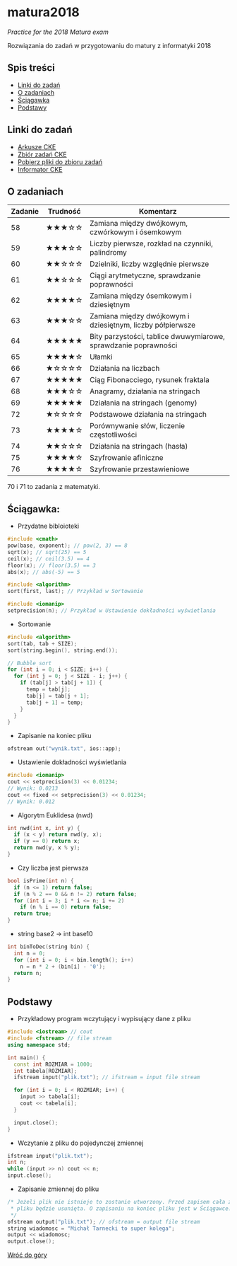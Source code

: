 <a name="start"></a>
# matura2018
*Practice for the 2018 Matura exam*

Rozwiązania do zadań w przygotowaniu do matury z informatyki 2018

## Spis treści
* [Linki do zadań](#linki)
* [O zadaniach](#zadania)
* [Ściągawka](#sciagawka)
* [Podstawy](#podstawy)

<a name="linki"></a>
## Linki do zadań

* [Arkusze CKE](https://cke.gov.pl/egzamin-maturalny/egzamin-w-nowej-formule/arkusze/)
* [Zbiór zadań CKE](https://cke.gov.pl/images/_EGZAMIN_MATURALNY_OD_2015/Materialy/Zbiory_zadan/Matura_Zbi%C3%B3r_zada%C5%84_Informatyka.pdf)
* [Pobierz pliki do zbioru zadań](https://cke.gov.pl/images/_EGZAMIN_MATURALNY_OD_2015/Materialy/Zbiory_zadan/inf-pr-dane.zip)
* [Informator CKE](https://cke.gov.pl/images/_EGZAMIN_MATURALNY_OD_2015/Informatory/2015/Informatyka.pdf)

<a name="zadania"></a>
## O zadaniach

Zadanie | Trudność | Komentarz
------- | -------- | ---------
58 | ★★★☆☆ | Zamiana między dwójkowym, czwórkowym i ósemkowym
59 | ★★★☆☆ | Liczby pierwsze, rozkład na czynniki, palindromy
60 | ★★☆☆☆ | Dzielniki, liczby względnie pierwsze
61 | ★★☆☆☆ | Ciągi arytmetyczne, sprawdzanie poprawności
62 | ★★★★☆ | Zamiana między ósemkowym i dziesiętnym
63 | ★★★☆☆ | Zamiana między dwójkowym i dziesiętnym, liczby półpierwsze
64 | ★★★★★ | Bity parzystości, tablice dwuwymiarowe, sprawdzanie poprawności
65 | ★★★★☆ | Ułamki
66 | ★☆☆☆☆ | Działania na liczbach
67 | ★★★★★ | Ciąg Fibonacciego, rysunek fraktala
68 | ★★★☆☆ | Anagramy, działania na stringach
69 | ★★★★★ | Działania na stringach (genomy)
72 | ★☆☆☆☆ | Podstawowe działania na stringach
73 | ★★★★☆ | Porównywanie słów, liczenie częstotliwości
74 | ★★☆☆☆ | Działania na stringach (hasła)
75 | ★★★★☆ | Szyfrowanie afiniczne
76 | ★★★★☆ | Szyfrowanie przestawieniowe

70 i 71 to zadania z matematyki.

<a name="sciagawka"></a>
## Ściągawka:

- Przydatne bibloioteki
```c++
#include <cmath>
pow(base, exponent); // pow(2, 3) == 8
sqrt(x); // sqrt(25) == 5
ceil(x); // ceil(3.5) == 4
floor(x); // floor(3.5) == 3
abs(x); // abs(-5) == 5

#include <algorithm>
sort(first, last); // Przykład w Sortowanie

#include <iomanip>
setprecision(n); // Przykład w Ustawienie dokładności wyświetlania
```

- Sortowanie
```c++
#include <algorithm>
sort(tab, tab + SIZE);
sort(string.begin(), string.end());

// Bubble sort
for (int i = 0; i < SIZE; i++) {
  for (int j = 0; j < SIZE - i; j++) {
    if (tab[j] > tab[j + 1]) {
      temp = tab[j];
      tab[j] = tab[j + 1];
      tab[j + 1] = temp;
    }
  }
}
```

- Zapisanie na koniec pliku
```c++
ofstream out("wynik.txt", ios::app);
```

- Ustawienie dokładności wyświetlania
```c++
#include <iomanip>
cout << setprecision(3) << 0.01234;
// Wynik: 0.0213
cout << fixed << setprecision(3) << 0.01234;
// Wynik: 0.012
```

- Algorytm Euklidesa (nwd)
```c++
int nwd(int x, int y) {
  if (x < y) return nwd(y, x);
  if (y == 0) return x;
  return nwd(y, x % y);
}
```

- Czy liczba jest pierwsza
```c++
bool isPrime(int n) {
  if (n <= 1) return false;
  if (n % 2 == 0 && n != 2) return false;
  for (int i = 3; i * i <= n; i += 2)
    if (n % i == 0) return false;
  return true;
}
```

- string base2 -> int base10
```c++
int binToDec(string bin) {
  int n = 0;
  for (int i = 0; i < bin.length(); i++)
    n = n * 2 + (bin[i] - '0');
  return n;
}
```

<a name="podstawy"></a>
## Podstawy

- Przykładowy program wczytujący i wypisujący dane z pliku
```c++
#include <iostream> // cout
#include <fstream> // file stream
using namespace std;

int main() {
  const int ROZMIAR = 1000;
  int tabela[ROZMIAR];
  ifstream input("plik.txt"); // ifstream = input file stream

  for (int i = 0; i < ROZMIAR; i++) {
    input >> tabela[i];
    cout << tabela[i];
  }

  input.close();
}
```

- Wczytanie z pliku do pojedynczej zmiennej
```c++
ifstream input("plik.txt");
int n;
while (input >> n) cout << n;
input.close();
```

- Zapisanie zmiennej do pliku
```c++
/* Jeżeli plik nie istnieje to zostanie utworzony. Przed zapisem cała zawartość 
 * pliku będzie usunięta. O zapisaniu na koniec pliku jest w Ściągawce. 
 */
ofstream output("plik.txt"); // ofstream = output file stream
string wiadomosc = "Michał Tarnecki to super kolega";
output << wiadomosc;
output.close();
```

[Wróć do góry](#start)